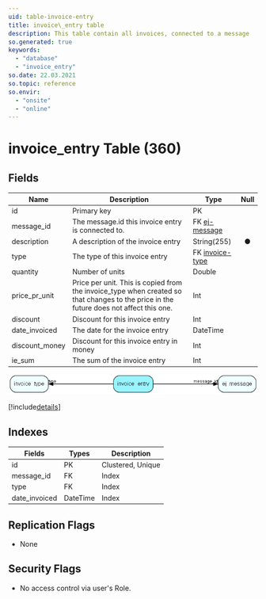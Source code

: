 ```yaml
---
uid: table-invoice-entry
title: invoice\_entry table
description: This table contain all invoices, connected to a message
so.generated: true
keywords:
  - "database"
  - "invoice_entry"
so.date: 22.03.2021
so.topic: reference
so.envir:
  - "onsite"
  - "online"
---
```


# invoice\_entry Table (360)

## Fields

| Name | Description | Type | Null |
|------|-------------|------|:----:|
|id|Primary key|PK| |
|message\_id|The message.id this invoice entry is connected to.|FK [ej-message](ej-message.md)| |
|description|A description of the invoice entry|String(255)|&#x25CF;|
|type|The type of this invoice entry|FK [invoice-type](invoice-type.md)| |
|quantity|Number of units|Double| |
|price\_pr\_unit|Price per unit. This is copied from the invoice_type when created so that changes to the price in the future does not affect this one.|Int| |
|discount|Discount for this invoice entry|Int| |
|date\_invoiced|The date for the invoice entry|DateTime| |
|discount\_money|Discount for this invoice entry in money|Int| |
|ie\_sum|The sum of the invoice entry|Int| |


![invoice_entry table relationship diagram](./media/invoice_entry.png)

[!include[details](./includes/invoice-entry.md)]

## Indexes

| Fields | Types | Description |
|--------|-------|-------------|
|id |PK |Clustered, Unique |
|message\_id |FK |Index |
|type |FK |Index |
|date\_invoiced |DateTime |Index |

## Replication Flags

* None

## Security Flags

* No access control via user's Role.

